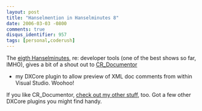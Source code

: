 ```yaml
---
layout: post
title: "Hanselmention in Hanselminutes 8"
date: 2006-03-03 -0800
comments: true
disqus_identifier: 957
tags: [personal,coderush]
---
```

The [eigth
Hanselminutes](http://www.hanselminutes.com/default.aspx?showID=9), re:
developer tools (one of the best shows so far, IMHO), gives a bit of a
shout out to
[CR_Documentor](/archive/2004/11/15/cr_documentor-the-documentor-plug-in-for-dxcore.aspx)

- my DXCore plugin to allow preview of XML doc comments from within
Visual Studio. Woohoo!

 If you like CR_Documentor, [check out my other stuff](/), too. Got a
few other DXCore plugins you might find handy.
